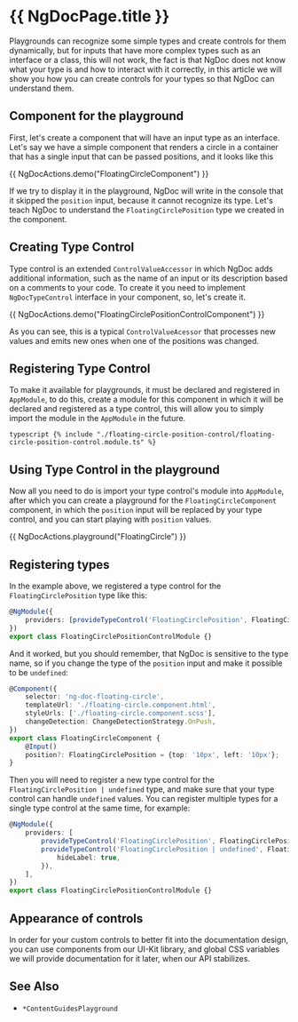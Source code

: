 # {{ NgDocPage.title }}

Playgrounds can recognize some simple types and create controls for them dynamically, but for inputs
that have more complex types such as an interface or a class, this will not work, the fact is that
NgDoc does not know what your type is and how to interact with it correctly, in this
article we will show you how you can create controls for your types so that NgDoc can understand
them.

## Component for the playground

First, let's create a component that will have an input type as an interface.
Let's say we have a simple component that renders a circle in a container that has a single input
that can be passed positions, and it looks like this

{{ NgDocActions.demo("FloatingCircleComponent") }}

If we try to display it in the playground, NgDoc will write in the console that it skipped
the `position` input, because it cannot recognize its type. Let's teach NgDoc to understand
the `FloatingCirclePosition` type we created in the component.

## Creating Type Control

Type control is an extended `ControlValueAccessor` in which NgDoc adds additional
information, such as the name of an input or its description based on a comments to your code.
To create it you need to implement `NgDocTypeControl` interface in your component, so,
let's create it.

{{ NgDocActions.demo("FloatingCirclePositionControlComponent") }}

As you can see, this is a typical `ControlValueAcessor` that processes new values and emits new ones
when one of the positions was changed.

## Registering Type Control

To make it available for playgrounds, it must be declared and registered in `AppModule`, to do this,
create a module for this component in which it will be declared and registered as a type control,
this will allow you to simply import the module in the `AppModule` in the future.

`typescript {% include "./floating-circle-position-control/floating-circle-position-control.module.ts" %} `

## Using Type Control in the playground

Now all you need to do is import your type control's module into `AppModule`, after which you can
create a playground for the `FloatingCircleComponent` component, in which the `position` input will
be replaced by your type control, and you can start playing with `position` values.

{{ NgDocActions.playground("FloatingCircle") }}

## Registering types

In the example above, we registered a type control for the `FloatingCirclePosition` type like this:

```typescript
@NgModule({
	providers: [provideTypeControl('FloatingCirclePosition', FloatingCirclePositionControlComponent, {hideLabel: true})],
})
export class FloatingCirclePositionControlModule {}
```

And it worked, but you should remember, that NgDoc is sensitive to the type name, so if you change
the type of the `position` input and make it possible to be `undefined`:

```typescript
@Component({
	selector: 'ng-doc-floating-circle',
	templateUrl: './floating-circle.component.html',
	styleUrls: ['./floating-circle.component.scss'],
	changeDetection: ChangeDetectionStrategy.OnPush,
})
export class FloatingCircleComponent {
	@Input()
	position?: FloatingCirclePosition = {top: '10px', left: '10px'};
}
```

Then you will need to register a new type control for the `FloatingCirclePosition | undefined` type,
and make sure that your type control can handle `undefined` values. You can register multiple types
for a single type control at the same time, for example:

```typescript
@NgModule({
	providers: [
		provideTypeControl('FloatingCirclePosition', FloatingCirclePositionControlComponent, {hideLabel: true}),
		provideTypeControl('FloatingCirclePosition | undefined', FloatingCirclePositionControlComponent, {
			hideLabel: true,
		}),
	],
})
export class FloatingCirclePositionControlModule {}
```

## Appearance of controls

In order for your custom controls to better fit into the documentation design, you can use
components from our UI-Kit library, and global CSS variables we will provide documentation for it
later, when our API stabilizes.

## See Also

- `*ContentGuidesPlayground`
